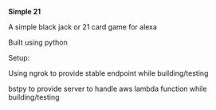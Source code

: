 **Simple 21**

A simple black jack or 21 card game for alexa

Built using python

Setup:

Using ngrok to provide stable endpoint while building/testing

bstpy to provide server to handle aws lambda function while building/testing